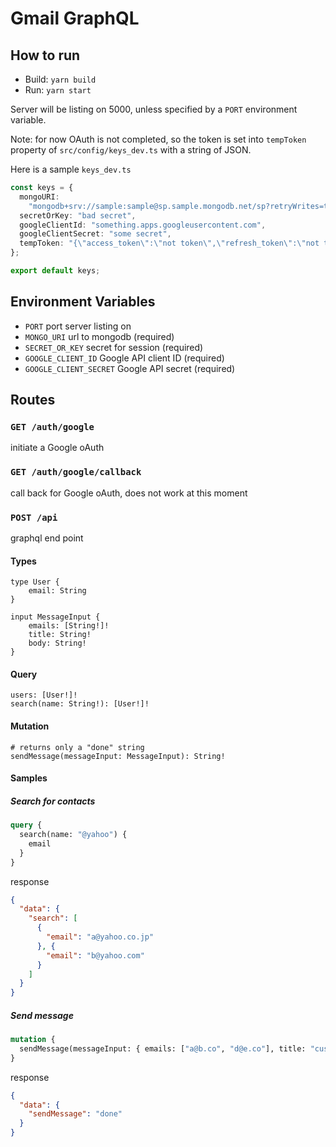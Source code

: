 # Gmail GraphQL

## How to run
- Build: `yarn build`
- Run: `yarn start`

Server will be listing on 5000, unless specified by a `PORT` environment variable.

Note: for now OAuth is not completed, so the token is set into `tempToken`
property of `src/config/keys_dev.ts` with a string of JSON.

Here is a sample `keys_dev.ts`

```typescript
const keys = {
  mongoURI:
    "mongodb+srv://sample:sample@sp.sample.mongodb.net/sp?retryWrites=true&w=majority",
  secretOrKey: "bad secret",
  googleClientId: "something.apps.googleusercontent.com",
  googleClientSecret: "some secret",
  tempToken: "{\"access_token\":\"not token\",\"refresh_token\":\"not token\",\"scope\":\"https://www.googleapis.com/auth/contacts.readonly https://www.googleapis.com/auth/gmail.send https://www.googleapis.com/auth/gmail.readonly\",\"token_type\":\"Bearer\",\"expiry_date\":1697198894820}"
};

export default keys;
```

## Environment Variables
- `PORT` port server listing on
- `MONGO_URI` url to mongodb (required)
- `SECRET_OR_KEY` secret for session (required)
- `GOOGLE_CLIENT_ID` Google API client ID (required)
- `GOOGLE_CLIENT_SECRET` Google API secret (required)

## Routes
### `GET /auth/google`
initiate a Google oAuth

### `GET /auth/google/callback`
call back for Google oAuth, does not work at this moment

### `POST /api`
graphql end point
#### Types
```
type User {
    email: String
}
```
```
input MessageInput {
    emails: [String!]!
    title: String!
    body: String!
}
```

#### Query
```
users: [User!]!
search(name: String!): [User!]!
```

#### Mutation
```
# returns only a "done" string
sendMessage(messageInput: MessageInput): String!
```

#### Samples
##### Search for contacts
```graphql
query {
  search(name: "@yahoo") {
    email
  }
}
```
response
```json
{
  "data": {
    "search": [
      {
        "email": "a@yahoo.co.jp"
      }, {
        "email": "b@yahoo.com"
      }
    ]
  }
}
```

##### Send message
```graphql
mutation {
  sendMessage(messageInput: { emails: ["a@b.co", "d@e.co"], title: "custom title", body: "custom body" })
}
```
response
```json
{
  "data": {
    "sendMessage": "done"
  }
}
```
